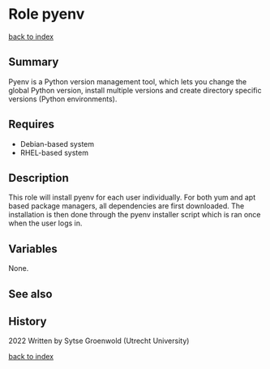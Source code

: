 # Role pyenv
[back to index](../index.md#Roles)

## Summary
Pyenv is a Python version management tool, which lets you change the global Python version, install multiple versions and create directory specific versions (Python environments).

## Requires
* Debian-based system
* RHEL-based system

## Description
This role will install pyenv for each user individually. 
For both yum and apt based package managers, all dependencies are first downloaded.
The installation is then done through the pyenv installer script which is ran once when the user logs in.

## Variables
None.

## See also


## History
2022 Written by Sytse Groenwold (Utrecht University)

[back to index](../index.md#Roles)
